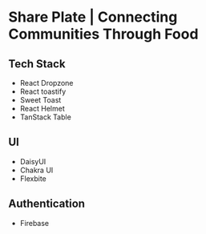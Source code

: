 # Share Plate | Connecting Communities Through Food

## Tech Stack
- React Dropzone
- React toastify
- Sweet Toast
- React Helmet
- TanStack Table

## UI
- DaisyUI
- Chakra UI
- Flexbite

## Authentication
- Firebase
